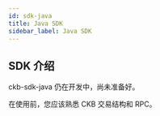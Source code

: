 ```yaml
---
id: sdk-java
title: Java SDK
sidebar_label: Java SDK
---
```


## SDK 介绍

ckb-sdk-java 仍在开发中，尚未准备好。

在使用前，您应该熟悉 CKB 交易结构和 RPC。